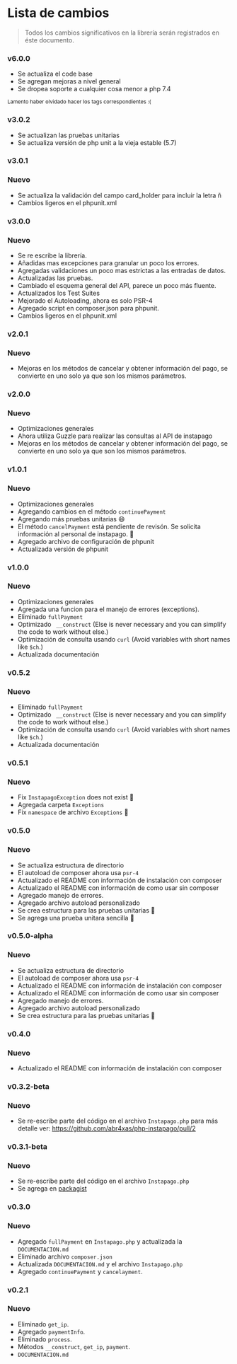 # Lista de cambios

> Todos los cambios significativos en la librería serán registrados en éste documento.

### v6.0.0
* Se actualiza el code base
* Se agregan mejoras a nivel general
* Se dropea soporte a cualquier cosa menor a php 7.4


<small>Lamento haber olvidado hacer los tags correspondientes :( </small>
### v3.0.2
* Se actualizan las pruebas unitarias
* Se actualiza versión de php unit a la vieja estable (5.7)

### v3.0.1
### Nuevo
* Se actualiza la validación del campo card_holder para incluir la letra ñ
* Cambios ligeros en el phpunit.xml

### v3.0.0
### Nuevo
* Se re escribe la librería.
* Añadidas mas excepciones para granular un poco los errores.
* Agregadas validaciones un poco mas estrictas a las entradas de datos.
* Actualizadas las pruebas.
* Cambiado el esquema general del API, parece un poco más fluente.
* Actualizados los Test Suites
* Mejorado el Autoloading, ahora es solo PSR-4
* Agregado script en composer.json para phpunit.
* Cambios ligeros en el phpunit.xml

### v2.0.1
### Nuevo
* Mejoras en los métodos de cancelar y obtener información del pago, se convierte en uno solo ya que son los mismos parámetros.

### v2.0.0
### Nuevo
* Optimizaciones generales
* Ahora utiliza Guzzle para realizar las consultas al API de instapago
* Mejoras en los métodos de cancelar y obtener información del pago, se convierte en uno solo ya que son los mismos parámetros.

### v1.0.1
### Nuevo
* Optimizaciones generales
* Agregando cambios en el método `continuePayment`
* Agregando más pruebas unitarias :smile:
* El método `cancelPayment` está pendiente de revisón. Se solicita información al personal de instapago. :bug:
* Agregado archivo de configuración de phpunit
* Actualizada versión de phpunit

### v1.0.0
### Nuevo
* Optimizaciones generales
* Agregada una funcion para el manejo de errores (exceptions).
* Eliminado `fullPayment`
* Optimizado ` __construct` (Else is never necessary and you can simplify the code to work without else.)
* Optimización de consulta usando `curl` (Avoid variables with short names like `$ch`.)
* Actualizada documentación

### v0.5.2
### Nuevo
* Eliminado `fullPayment`
* Optimizado ` __construct` (Else is never necessary and you can simplify the code to work without else.)
* Optimización de consulta usando `curl` (Avoid variables with short names like `$ch`.)
* Actualizada documentación

### v0.5.1
### Nuevo
* Fix `InstapagoException` does not exist :bug:
* Agregada carpeta `Exceptions`
* Fix `namespace` de archivo `Exceptions` :bug:

### v0.5.0
### Nuevo
* Se actualiza estructura de directorio
* El autoload de composer ahora usa `psr-4`
* Actualizado el README con información de instalación con composer
* Actualizado el README con información de como usar sin composer
* Agregado manejo de errores.
* Agregado archivo autoload personalizado
* Se crea estructura para las pruebas unitarias :bug:
* Se agrega una prueba unitara sencilla :bug:

### v0.5.0-alpha
### Nuevo
* Se actualiza estructura de directorio
* El autoload de composer ahora usa `psr-4`
* Actualizado el README con información de instalación con composer
* Actualizado el README con información de como usar sin composer
* Agregado manejo de errores.
* Agregado archivo autoload personalizado
* Se crea estructura para las pruebas unitarias :bug:

### v0.4.0
### Nuevo
* Actualizado el README con información de instalación con composer

### v0.3.2-beta
### Nuevo

* Se re-escribe parte del código en el archivo `Instapago.php` para más detalle ver: https://github.com/abr4xas/php-instapago/pull/2

### v0.3.1-beta
### Nuevo

* Se re-escribe parte del código en el archivo `Instapago.php`
* Se agrega en [packagist](https://packagist.org/packages/instapago/instapago)

### v0.3.0
### Nuevo

* Agregado `fullPayment` en `Instapago.php` y actualizada la `DOCUMENTACION.md`
* Eliminado archivo `composer.json`
* Actualizada `DOCUMENTACION.md` y el archivo `Instapago.php`
* Agregado  `continuePayment` y `cancelayment`.


### v0.2.1
### Nuevo
* Eliminado `get_ip`.
* Agregado `paymentInfo`.
* Eliminado `process`.
* Métodos `__construct`, `get_ip`, `payment`.
* `DOCUMENTACION.md`
